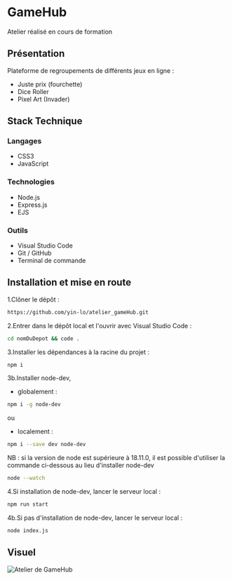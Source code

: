 # GameHub

Atelier réalisé en cours de formation

## Présentation

Plateforme de regroupements de différents jeux en ligne :

- Juste prix (fourchette)
- Dice Roller
- Pixel Art (Invader)

## Stack Technique

### Langages

- CSS3
- JavaScript

### Technologies

- Node.js
- Express.js
- EJS

### Outils

- Visual Studio Code
- Git / GitHub
- Terminal de commande

## Installation et mise en route

1.Clôner le dépôt :

```bash
https://github.com/yin-lo/atelier_gameHub.git
```

2.Entrer dans le dépôt local et l'ouvrir avec Visual Studio Code :

```bash
cd nomDuDepot && code .
```

3.Installer les dépendances à la racine du projet :

```bash
npm i
```

3b.Installer node-dev,

- globalement :

```bash
npm i -g node-dev
```

ou

- localement :

```bash
npm i --save dev node-dev
```

NB : si la version de node est supérieure à 18.11.0, il est possible d'utiliser la commande ci-dessous au lieu d'installer node-dev

```bash
node --watch
```

4.Si installation de node-dev, lancer le serveur local : 

```bash
npm run start
```

4b.Si pas d'installation de node-dev, lancer le serveur local : 

```bash
node index.js
```

## Visuel

![Atelier de GameHub]()
